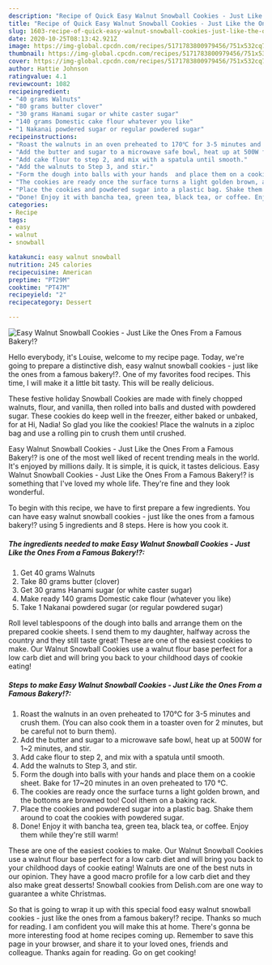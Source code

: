 ```yaml
---
description: "Recipe of Quick Easy Walnut Snowball Cookies - Just Like the Ones From a Famous Bakery!?"
title: "Recipe of Quick Easy Walnut Snowball Cookies - Just Like the Ones From a Famous Bakery!?"
slug: 1603-recipe-of-quick-easy-walnut-snowball-cookies-just-like-the-ones-from-a-famous-bakery
date: 2020-10-25T08:13:42.921Z
image: https://img-global.cpcdn.com/recipes/5171783800979456/751x532cq70/easy-walnut-snowball-cookies-just-like-the-ones-from-a-famous-bakery-recipe-main-photo.jpg
thumbnail: https://img-global.cpcdn.com/recipes/5171783800979456/751x532cq70/easy-walnut-snowball-cookies-just-like-the-ones-from-a-famous-bakery-recipe-main-photo.jpg
cover: https://img-global.cpcdn.com/recipes/5171783800979456/751x532cq70/easy-walnut-snowball-cookies-just-like-the-ones-from-a-famous-bakery-recipe-main-photo.jpg
author: Hattie Johnson
ratingvalue: 4.1
reviewcount: 1082
recipeingredient:
- "40 grams Walnuts"
- "80 grams butter clover"
- "30 grams Hanami sugar or white caster sugar"
- "140 grams Domestic cake flour whatever you like"
- "1 Nakanai powdered sugar or regular powdered sugar"
recipeinstructions:
- "Roast the walnuts in an oven preheated to 170℃ for 3-5 minutes and crush them. (You can also cook them in a toaster oven for 2 minutes, but be careful not to burn them)."
- "Add the butter and sugar to a microwave safe bowl, heat up at 500W for 1~2 minutes, and stir."
- "Add cake flour to step 2, and mix with a spatula until smooth."
- "Add the walnuts to Step 3, and stir."
- "Form the dough into balls with your hands  and place them on a cookie sheet. Bake for 17~20 minutes in an oven preheated to 170 °C."
- "The cookies are ready once the surface turns a light golden brown, and the bottoms are browned too! Cool ithem on a baking rack."
- "Place the cookies and powdered sugar into a plastic bag. Shake them around to coat the cookies with powdered sugar."
- "Done! Enjoy it with bancha tea, green tea, black tea, or coffee. Enjoy them while they&#39;re still warm!"
categories:
- Recipe
tags:
- easy
- walnut
- snowball

katakunci: easy walnut snowball 
nutrition: 245 calories
recipecuisine: American
preptime: "PT29M"
cooktime: "PT47M"
recipeyield: "2"
recipecategory: Dessert

---
```



![Easy Walnut Snowball Cookies - Just Like the Ones From a Famous Bakery!?](https://img-global.cpcdn.com/recipes/5171783800979456/751x532cq70/easy-walnut-snowball-cookies-just-like-the-ones-from-a-famous-bakery-recipe-main-photo.jpg)

Hello everybody, it's Louise, welcome to my recipe page. Today, we're going to prepare a distinctive dish, easy walnut snowball cookies - just like the ones from a famous bakery!?. One of my favorites food recipes. This time, I will make it a little bit tasty. This will be really delicious.

These festive holiday Snowball Cookies are made with finely chopped walnuts, flour, and vanilla, then rolled into balls and dusted with powdered sugar. These cookies do keep well in the freezer, either baked or unbaked, for at Hi, Nadia! So glad you like the cookies! Place the walnuts in a ziploc bag and use a rolling pin to crush them until crushed.

Easy Walnut Snowball Cookies - Just Like the Ones From a Famous Bakery!? is one of the most well liked of recent trending meals in the world. It's enjoyed by millions daily. It is simple, it is quick, it tastes delicious. Easy Walnut Snowball Cookies - Just Like the Ones From a Famous Bakery!? is something that I've loved my whole life. They're fine and they look wonderful.


To begin with this recipe, we have to first prepare a few ingredients. You can have easy walnut snowball cookies - just like the ones from a famous bakery!? using 5 ingredients and 8 steps. Here is how you cook it.

<!--inarticleads1-->

##### The ingredients needed to make Easy Walnut Snowball Cookies - Just Like the Ones From a Famous Bakery!?:

1. Get 40 grams Walnuts
1. Take 80 grams butter (clover)
1. Get 30 grams Hanami sugar (or white caster sugar)
1. Make ready 140 grams Domestic cake flour (whatever you like)
1. Take 1 Nakanai powdered sugar (or regular powdered sugar)


Roll level tablespoons of the dough into balls and arrange them on the prepared cookie sheets. I send them to my daughter, halfway across the country and they still taste great! These are one of the easiest cookies to make. Our Walnut Snowball Cookies use a walnut flour base perfect for a low carb diet and will bring you back to your childhood days of cookie eating! 

<!--inarticleads2-->

##### Steps to make Easy Walnut Snowball Cookies - Just Like the Ones From a Famous Bakery!?:

1. Roast the walnuts in an oven preheated to 170℃ for 3-5 minutes and crush them. (You can also cook them in a toaster oven for 2 minutes, but be careful not to burn them).
1. Add the butter and sugar to a microwave safe bowl, heat up at 500W for 1~2 minutes, and stir.
1. Add cake flour to step 2, and mix with a spatula until smooth.
1. Add the walnuts to Step 3, and stir.
1. Form the dough into balls with your hands  and place them on a cookie sheet. Bake for 17~20 minutes in an oven preheated to 170 °C.
1. The cookies are ready once the surface turns a light golden brown, and the bottoms are browned too! Cool ithem on a baking rack.
1. Place the cookies and powdered sugar into a plastic bag. Shake them around to coat the cookies with powdered sugar.
1. Done! Enjoy it with bancha tea, green tea, black tea, or coffee. Enjoy them while they&#39;re still warm!


These are one of the easiest cookies to make. Our Walnut Snowball Cookies use a walnut flour base perfect for a low carb diet and will bring you back to your childhood days of cookie eating! Walnuts are one of the best nuts in our opinion. They have a good macro profile for a low carb diet and they also make great desserts! Snowball cookies from Delish.com are one way to guarantee a white Christmas. 

So that is going to wrap it up with this special food easy walnut snowball cookies - just like the ones from a famous bakery!? recipe. Thanks so much for reading. I am confident you will make this at home. There's gonna be more interesting food at home recipes coming up. Remember to save this page in your browser, and share it to your loved ones, friends and colleague. Thanks again for reading. Go on get cooking!
